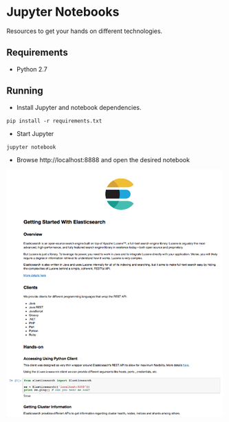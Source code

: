 # Jupyter Notebooks

Resources to get your hands on different technologies.


## Requirements

* Python 2.7


## Running

* Install Jupyter and notebook dependencies.
```
pip install -r requirements.txt
```

* Start Jupyter
```
jupyter notebook
```

* Browse http://localhost:8888 and open the desired notebook

![getting-started-with-es](https://raw.githubusercontent.com/mcascallares/jupiter/master/screenshots/getting-started-with-es.png "Getting Started With Elasticsearch")
